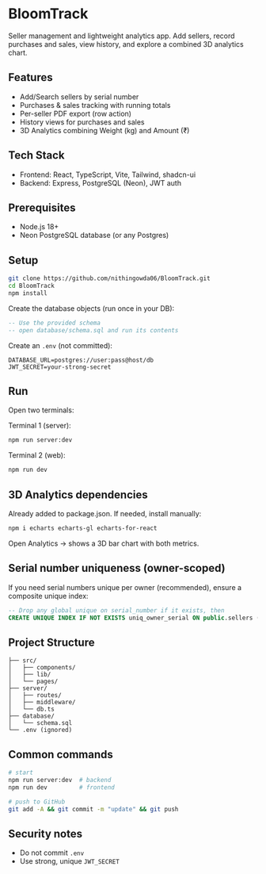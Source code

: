 # BloomTrack

Seller management and lightweight analytics app. Add sellers, record purchases and sales, view history, and explore a combined 3D analytics chart.

## Features
- Add/Search sellers by serial number
- Purchases & sales tracking with running totals
- Per-seller PDF export (row action)
- History views for purchases and sales
- 3D Analytics combining Weight (kg) and Amount (₹)

## Tech Stack
- Frontend: React, TypeScript, Vite, Tailwind, shadcn-ui
- Backend: Express, PostgreSQL (Neon), JWT auth

## Prerequisites
- Node.js 18+
- Neon PostgreSQL database (or any Postgres)

## Setup
```bash
git clone https://github.com/nithingowda06/BloomTrack.git
cd BloomTrack
npm install
```

Create the database objects (run once in your DB):
```sql
-- Use the provided schema
-- open database/schema.sql and run its contents
```

Create an `.env` (not committed):
```
DATABASE_URL=postgres://user:pass@host/db
JWT_SECRET=your-strong-secret
```

## Run
Open two terminals:

Terminal 1 (server):
```bash
npm run server:dev
```

Terminal 2 (web):
```bash
npm run dev
```

## 3D Analytics dependencies
Already added to package.json. If needed, install manually:
```bash
npm i echarts echarts-gl echarts-for-react
```
Open Analytics → shows a 3D bar chart with both metrics.

## Serial number uniqueness (owner-scoped)
If you need serial numbers unique per owner (recommended), ensure a composite unique index:
```sql
-- Drop any global unique on serial_number if it exists, then
CREATE UNIQUE INDEX IF NOT EXISTS uniq_owner_serial ON public.sellers (owner_id, serial_number);
```

## Project Structure
```
├── src/
│   ├── components/
│   ├── lib/
│   └── pages/
├── server/
│   ├── routes/
│   ├── middleware/
│   └── db.ts
├── database/
│   └── schema.sql
└── .env (ignored)
```

## Common commands
```bash
# start
npm run server:dev  # backend
npm run dev         # frontend

# push to GitHub
git add -A && git commit -m "update" && git push
```

## Security notes
- Do not commit `.env`
- Use strong, unique `JWT_SECRET`
